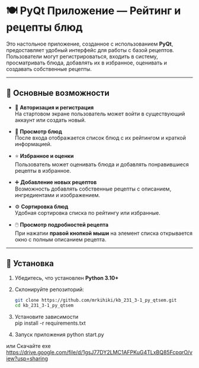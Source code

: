 # 🍽️ PyQt Приложение — Рейтинг и рецепты блюд

Это настольное приложение, созданное с использованием **PyQt**, предоставляет удобный интерфейс для работы с базой рецептов.  
Пользователи могут регистрироваться, входить в систему, просматривать блюда, добавлять их в избранное, оценивать и создавать собственные рецепты.

---

## 🚀 Основные возможности

- 🔐 **Авторизация и регистрация**  
  На стартовом экране пользователь может войти в существующий аккаунт или создать новый.

- 🍲 **Просмотр блюд**  
  После входа отображается список блюд с их рейтингом и краткой информацией.

- ⭐ **Избранное и оценки**  
  Пользователь может оценивать блюда и добавлять понравившиеся рецепты в избранное.

- ➕ **Добавление новых рецептов**  
  Возможность добавлять собственные рецепты с описанием, ингредиентами и изображением.

- ⚙️ **Сортировка блюд**  
  Удобная сортировка списка по рейтингу или избранные.

- 🖱️ **Просмотр подробностей рецепта**  
  При нажатии **правой кнопкой мыши** на элемент списка открывается окно с полным описанием рецепта.

---

## 🧩 Установка

1. Убедитесь, что установлен **Python 3.10+**
2. Склонируйте репозиторий:
   ```bash
   git clone https://github.com/mrkihiki/kb_231_3-1_py_qtsem.git
   cd kb_231_3-1_py_qtsem

3. Установите зависимости   
pip install -r requirements.txt

4. Запуск приложения
python start.py

или Скачайте exe
https://drive.google.com/file/d/1gsJ77DY2LMC1AFPKuG4TLxBQ85FcpqrO/view?usp=sharing
